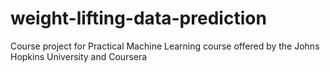 weight-lifting-data-prediction
==============================

Course project for Practical Machine Learning course offered by the Johns Hopkins University and Coursera
